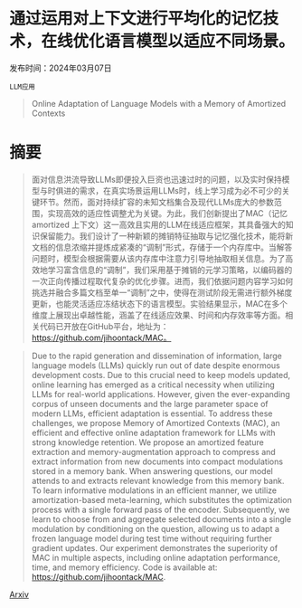 # 通过运用对上下文进行平均化的记忆技术，在线优化语言模型以适应不同场景。

发布时间：2024年03月07日

`LLM应用`

> Online Adaptation of Language Models with a Memory of Amortized Contexts

# 摘要

> 面对信息洪流导致LLMs即便投入巨资也迅速过时的问题，以及实时保持模型与时俱进的需求，在真实场景运用LLMs时，线上学习成为必不可少的关键环节。然而，面对持续扩容的未知文档集合及现代LLMs庞大的参数范围，实现高效的适应性调整尤为关键。为此，我们创新提出了MAC（记忆 amortized 上下文）这一高效且实用的LLM在线适应框架，其具备强大的知识保留能力。我们设计了一种新颖的摊销特征抽取与记忆强化技术，能将新文档的信息浓缩并提炼成紧凑的“调制”形式，存储于一个内存库中。当解答问题时，模型会根据需要从该内存库中注意力引导地抽取相关信息。为了高效地学习富含信息的“调制”，我们采用基于摊销的元学习策略，以编码器的一次正向传播过程取代复杂的优化步骤。进而，我们依据问题内容学习如何挑选并融合多篇文档至单一“调制”之中，使得在测试阶段无需进行额外梯度更新，也能灵活适应冻结状态下的语言模型。实验结果显示，MAC在多个维度上展现出卓越性能，涵盖了在线适应效果、时间和内存效率等方面。相关代码已开放在GitHub平台，地址为：https://github.com/jihoontack/MAC。

> Due to the rapid generation and dissemination of information, large language models (LLMs) quickly run out of date despite enormous development costs. Due to this crucial need to keep models updated, online learning has emerged as a critical necessity when utilizing LLMs for real-world applications. However, given the ever-expanding corpus of unseen documents and the large parameter space of modern LLMs, efficient adaptation is essential. To address these challenges, we propose Memory of Amortized Contexts (MAC), an efficient and effective online adaptation framework for LLMs with strong knowledge retention. We propose an amortized feature extraction and memory-augmentation approach to compress and extract information from new documents into compact modulations stored in a memory bank. When answering questions, our model attends to and extracts relevant knowledge from this memory bank. To learn informative modulations in an efficient manner, we utilize amortization-based meta-learning, which substitutes the optimization process with a single forward pass of the encoder. Subsequently, we learn to choose from and aggregate selected documents into a single modulation by conditioning on the question, allowing us to adapt a frozen language model during test time without requiring further gradient updates. Our experiment demonstrates the superiority of MAC in multiple aspects, including online adaptation performance, time, and memory efficiency. Code is available at: https://github.com/jihoontack/MAC.

[Arxiv](https://arxiv.org/abs/2403.04317)